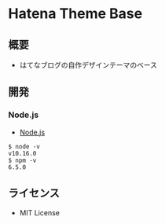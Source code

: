 # Hatena Theme Base


## 概要

- はてなブログの自作デザインテーマのベース


## 開発

### Node.js
- [Node.js](https://nodejs.org/ja/)

```
$ node -v
v10.16.0
$ npm -v
6.5.0
```


## ライセンス

- MIT License
